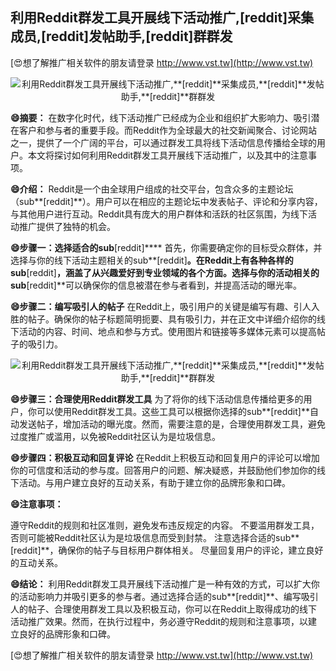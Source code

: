 ## **利用Reddit群发工具开展线下活动推广,**[reddit]**采集成员,**[reddit]**发帖助手,**[reddit]**群群发**

[😍想了解推广相关软件的朋友请登录 http://www.vst.tw](http://www.vst.tw)

 <center><img src="https://vst.tw/MP4/tuiguang/png/2.png" alt="利用Reddit群发工具开展线下活动推广,**[reddit]**采集成员,**[reddit]**发帖助手,**[reddit]**群群发"></center>

**😄摘要：**
在数字化时代，线下活动推广已经成为企业和组织扩大影响力、吸引潜在客户和参与者的重要手段。而Reddit作为全球最大的社交新闻聚合、讨论网站之一，提供了一个广阔的平台，可以通过群发工具将线下活动信息传播给全球的用户。本文将探讨如何利用Reddit群发工具开展线下活动推广，以及其中的注意事项。

**😄介绍：**
Reddit是一个由全球用户组成的社交平台，包含众多的主题论坛（sub**[reddit]**）。用户可以在相应的主题论坛中发表帖子、评论和分享内容，与其他用户进行互动。Reddit具有庞大的用户群体和活跃的社区氛围，为线下活动推广提供了独特的机会。

**😄步骤一：选择适合的sub**[reddit]****
首先，你需要确定你的目标受众群体，并选择与你的线下活动主题相关的sub**[reddit]**。在Reddit上有各种各样的sub**[reddit]**，涵盖了从兴趣爱好到专业领域的各个方面。选择与你的活动相关的sub**[reddit]**可以确保你的信息被潜在参与者看到，并提高活动的曝光率。

**😄步骤二：编写吸引人的帖子**
在Reddit上，吸引用户的关键是编写有趣、引人入胜的帖子。确保你的帖子标题简明扼要、具有吸引力，并在正文中详细介绍你的线下活动的内容、时间、地点和参与方式。使用图片和链接等多媒体元素可以提高帖子的吸引力。

 <center><img src="https://vst.tw/MP4/tuiguang/png/1.png" alt="利用Reddit群发工具开展线下活动推广,**[reddit]**采集成员,**[reddit]**发帖助手,**[reddit]**群群发"></center>

**😄步骤三：合理使用Reddit群发工具**
为了将你的线下活动信息传播给更多的用户，你可以使用Reddit群发工具。这些工具可以根据你选择的sub**[reddit]**自动发送帖子，增加活动的曝光度。然而，需要注意的是，合理使用群发工具，避免过度推广或滥用，以免被Reddit社区认为是垃圾信息。

**😄步骤四：积极互动和回复评论**
在Reddit上积极互动和回复用户的评论可以增加你的可信度和活动的参与度。回答用户的问题、解决疑惑，并鼓励他们参加你的线下活动。与用户建立良好的互动关系，有助于建立你的品牌形象和口碑。

**😄注意事项：**

遵守Reddit的规则和社区准则，避免发布违反规定的内容。
不要滥用群发工具，否则可能被Reddit社区认为是垃圾信息而受到封禁。
注意选择合适的sub**[reddit]**，确保你的帖子与目标用户群体相关。
尽量回复用户的评论，建立良好的互动关系。

**😄结论：**
利用Reddit群发工具开展线下活动推广是一种有效的方式，可以扩大你的活动影响力并吸引更多的参与者。通过选择合适的sub**[reddit]**、编写吸引人的帖子、合理使用群发工具以及积极互动，你可以在Reddit上取得成功的线下活动推广效果。然而，在执行过程中，务必遵守Reddit的规则和注意事项，以建立良好的品牌形象和口碑。

[😍想了解推广相关软件的朋友请登录 http://www.vst.tw](http://www.vst.tw)



